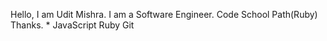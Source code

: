 Hello, I am Udit Mishra.
I am a Software Engineer.
Code School Path(Ruby)
Thanks.
*
JavaScript
Ruby
Git
